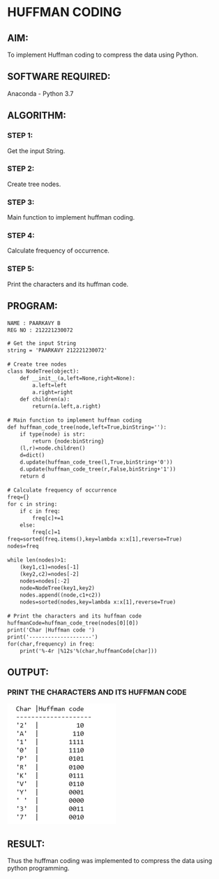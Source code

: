 # HUFFMAN CODING
## AIM:
To implement Huffman coding to compress the data using Python.

## SOFTWARE REQUIRED:
Anaconda - Python 3.7

## ALGORITHM:
### STEP 1:
Get the input String.

### STEP 2:
Create tree nodes.

### STEP 3:
Main function to implement huffman coding.

### STEP 4:
Calculate frequency of occurrence.

### STEP 5:
Print the characters and its huffman code.
 
## PROGRAM:
```
NAME : PAARKAVY B
REG NO : 212221230072
```

```
# Get the input String
string = 'PAARKAVY 212221230072'

# Create tree nodes
class NodeTree(object):
    def __init__(a,left=None,right=None):
        a.left=left
        a.right=right
    def children(a):
        return(a.left,a.right)

# Main function to implement huffman coding
def huffman_code_tree(node,left=True,binString=''):
    if type(node) is str:
        return {node:binString}
    (l,r)=node.children()
    d=dict()
    d.update(huffman_code_tree(l,True,binString+'0'))
    d.update(huffman_code_tree(r,False,binString+'1'))
    return d

# Calculate frequency of occurrence
freq={}
for c in string:
    if c in freq:
        freq[c]+=1
    else:
        freq[c]=1
freq=sorted(freq.items(),key=lambda x:x[1],reverse=True)
nodes=freq

while len(nodes)>1:
    (key1,c1)=nodes[-1]
    (key2,c2)=nodes[-2]
    nodes=nodes[:-2]
    node=NodeTree(key1,key2)
    nodes.append((node,c1+c2))
    nodes=sorted(nodes,key=lambda x:x[1],reverse=True)

# Print the characters and its huffman code
huffmanCode=huffman_code_tree(nodes[0][0])
print('Char |Huffman code ')
print('--------------------')
for(char,frequency) in freq:
    print('%-4r |%12s'%(char,huffmanCode[char]))
```
## OUTPUT:
### PRINT THE CHARACTERS AND ITS HUFFMAN CODE
![output](op1.png)

## RESULT:
Thus the huffman coding was implemented to compress the data using python programming.